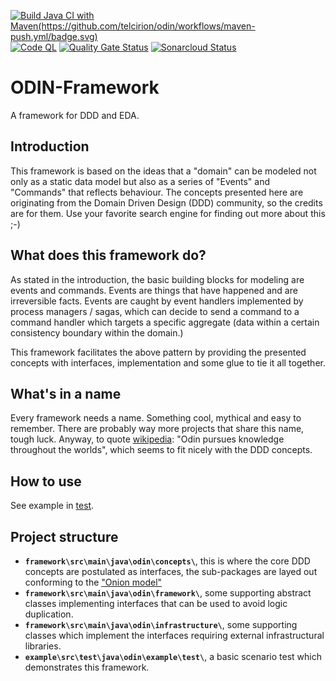[![Build Java CI with Maven(https://github.com/telcirion/odin/workflows/maven-push.yml/badge.svg)](https://github.com/telcirion/odin/actions/workflows/maven-push.yml/badge.svg)](https://github.com/telcirion/odin/actions?query=maven-push)
[![Code QL](https://github.com/telcirion/odin/actions/workflows/codeql.yml/badge.svg)](https://github.com/telcirion/odin/actions?query=codeql)
[![Quality Gate Status](https://sonarcloud.io/api/project_badges/measure?project=telcirion_odin&metric=alert_status)](https://sonarcloud.io/dashboard?id=telcirion_odin)
[![Sonarcloud Status](https://sonarcloud.io/api/project_badges/measure?project=telcirion_odin&metric=coverage)](https://sonarcloud.io/dashboard?id=telcirion_odin)
# ODIN-Framework
A framework for DDD and EDA.
## Introduction
This framework is based on the ideas that a "domain" can be modeled not only as a static data model but also as a series of "Events" and "Commands" that reflects behaviour. The concepts presented here are originating from the Domain Driven Design (DDD) community, so the credits are for them. Use your favorite search engine for finding out more about this ;-)

## What does this framework do?
As stated in the introduction, the basic building blocks for modeling are events and commands. Events are things
that have happened and are irreversible facts. Events are caught by event handlers implemented by process managers / sagas, which can decide to send a command to a command handler which targets a specific aggregate (data within a certain consistency boundary within the domain.)

This framework facilitates the above pattern by providing the presented concepts with interfaces, implementation and
some glue to tie it all together.

## What's in a name
Every framework needs a name. Something cool, mythical and easy to remember. There are probably way more projects that
share this name, tough luck. Anyway, to quote [wikipedia](https://en.wikipedia.org/wiki/Norse_mythology): "Odin pursues knowledge throughout the worlds",
which seems to fit nicely with the DDD concepts.

## How to use
See example in [test](https://github.com/telcirion/odin/tree/master/example/src/test/java/odin/example/applicationservices).

## Project structure
- **`framework\src\main\java\odin\concepts\`**, this is where the core DDD concepts are postulated as interfaces, the sub-packages are layed out conforming to the ["Onion model"](https://jeffreypalermo.com/2008/07/the-onion-architecture-part-1/)
- **`framework\src\main\java\odin\framework\`**, some supporting abstract classes implementing interfaces that can be used to avoid logic duplication.
- **`framework\src\main\java\odin\infrastructure\`**, some supporting classes which implement the interfaces requiring external infrastructural libraries.
- **`example\src\test\java\odin\example\test\`**, a basic scenario test which demonstrates this framework.
